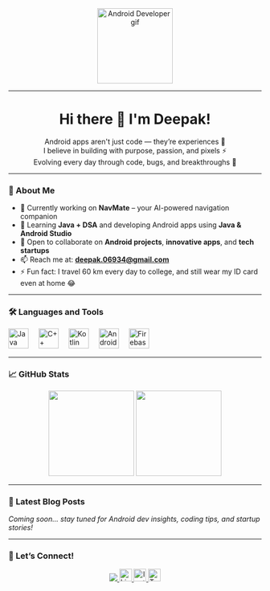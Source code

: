 <div align="center">
  <img height="150" src="https://raw.githubusercontent.com/deepakdotdevs/deepakdotdevs/main/assets/android-gif.gif" alt="Android Developer gif"/>
</div>

---

<h1 align="center">Hi there 👋 I'm Deepak!</h1>

<p align="center">
  Android apps aren't just code — they’re experiences 🌟<br>
  I believe in building with purpose, passion, and pixels ⚡<br>
  Evolving every day through code, bugs, and breakthroughs 🚀
</p>

---

### 🚀 About Me

- 🔭 Currently working on **NavMate** – your AI-powered navigation companion  
- 🌱 Learning **Java + DSA** and developing Android apps using **Java & Android Studio**  
- 👯 Open to collaborate on **Android projects**, **innovative apps**, and **tech startups**  
- 📫 Reach me at: <a href="mailto:deepak.06934@gmail.com">**deepak.06934@gmail.com**</a>  
- ⚡ Fun fact: I travel 60 km every day to college, and still wear my ID card even at home 😂  

---

### 🛠️ Languages and Tools

<div align="left">
  <img src="https://cdn.jsdelivr.net/gh/devicons/devicon/icons/java/java-original.svg" height="40" alt="Java logo"/>
  <img width="12" />
  <img src="https://cdn.jsdelivr.net/gh/devicons/devicon/icons/cplusplus/cplusplus-original.svg" height="40" alt="C++ logo"/>
  <img width="12" />
  <img src="https://cdn.jsdelivr.net/gh/devicons/devicon/icons/kotlin/kotlin-original.svg" height="40" alt="Kotlin logo"/>
  <img width="12" />
  <img src="https://cdn.jsdelivr.net/gh/devicons/devicon/icons/android/android-original.svg" height="40" alt="Android logo"/>
  <img width="12" />
  <img src="https://cdn.jsdelivr.net/gh/devicons/devicon/icons/firebase/firebase-plain-wordmark.svg" height="40" alt="Firebase logo"/>
</div>

---

### 📈 GitHub Stats

<div align="center">
  <img src="https://github-readme-stats.vercel.app/api?username=deepakdotdevs&show_icons=true&theme=radical" height="170" />
  <img src="https://streak-stats.demolab.com?user=deepakdotdevs&theme=radical&hide_border=false" height="170" />
</div>

---

### 📝 Latest Blog Posts

*Coming soon... stay tuned for Android dev insights, coding tips, and startup stories!*

---

### 🤝 Let’s Connect!

<p align="center">
  <a href="mailto:deepak.06934@gmail.com">
    <img src="https://img.shields.io/badge/-Email-red?style=for-the-badge&logo=gmail&logoColor=white" />
  </a>
  <a href="https://www.linkedin.com/in/deepak-jangid-89954a317" target="_blank">
    <img src="https://img.shields.io/static/v1?message=LinkedIn&logo=linkedin&label=&color=0077B5&logoColor=white&labelColor=&style=for-the-badge" height="25" alt="LinkedIn" />
  </a>
  <a href="https://www.instagram.com/i._m._deepak_12?igsh=OWk5cWE0ejN1NzBn" target="_blank">
    <img src="https://img.shields.io/static/v1?message=Instagram&logo=instagram&label=&color=E1306C&logoColor=white&labelColor=&style=for-the-badge" height="25" alt="Instagram" />
  </a>
  <a href="#">
    <img src="https://img.shields.io/static/v1?message=Twitter&logo=twitter&label=&color=1DA1F2&logoColor=white&labelColor=&style=for-the-badge" height="25" alt="Twitter" />
  </a>
</p>
